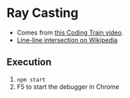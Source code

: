 # Ray Casting

* Comes from [this Coding Train video](https://youtu.be/TOEi6T2mtHo).
* [Line-line intersection on Wikipedia](https://www.youtube.com/redirect?q=https%3A%2F%2Fen.wikipedia.org%2Fwiki%2FLine%25E2%2580%2593line_intersection&redir_token=-qBx7AZki2JXaZD2MwFV0fcQcrp8MTU4NzI5NzM1M0AxNTg3MjEwOTUz&v=TOEi6T2mtHo&event=video_description)

## Execution
1. ``` npm start ```
1. F5 to start the debugger in Chrome
